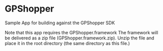 GPShopper
=========

Sample App for building against the GPShopper SDK


Note that this app requires the GPShopper.framework   The framework will be delivered as a 
 zip file (GPShopper.framework.zip).  Unzip the file and place it in the root directory (the same directory as this file.)
